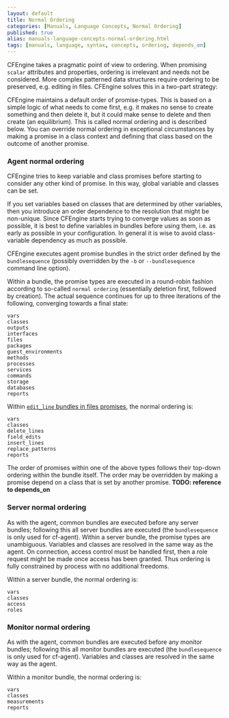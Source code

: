 ```yaml
---
layout: default
title: Normal Ordering
categories: [Manuals, Language Concepts, Normal Ordering]
published: true
alias: manuals-language-concepts-normal-ordering.html
tags: [manuals, language, syntax, concepts, ordering, depends_on]
---
```


CFEngine takes a pragmatic point of view to ordering. When promising `scalar` 
attributes and properties, ordering is irrelevant and needs not be considered. 
More complex patterned data structures require ordering to be preserved, e.g. 
editing in files. CFEngine solves this in a two-part strategy:

CFEngine maintains a default order of promise-types. This is based on a simple 
logic of what needs to come first, e.g. it makes no sense to create something 
and then delete it, but it could make sense to delete and then create (an 
equilibrium). This is called normal ordering and is described below.
You can override normal ordering in exceptional circumstances by making a 
promise in a class context and defining that class based on the outcome of 
another promise.

### Agent normal ordering

CFEngine tries to keep variable and class promises before starting to consider 
any other kind of promise. In this way, global variable and classes can be set.

If you set variables based on classes that are determined by other variables, 
then you introduce an order dependence to the resolution that might be 
non-unique. Since CFEngine starts trying to converge values as soon as 
possible, it is best to define variables in bundles before using them, i.e. as 
early as possible in your configuration. In general it is wise to avoid 
class-variable dependency as much as possible.

CFEngine executes agent promise bundles in the strict order defined by the 
`bundlesequence` (possibly overridden by the `-b` or `--bundlesequence` 
command line option).

Within a bundle, the promise types are executed in a round-robin fashion 
according to so-called `normal ordering` (essentially deletion first, followed 
by creation). The actual sequence continues for up to three iterations of the 
following, converging towards a final state:

    vars
    classes
    outputs
    interfaces
    files
    packages
    guest_environments
    methods
    processes
    services
    commands
    storage
    databases
    reports

Within [`edit_line` bundles in files promises](reference-bundles-for-agent-files-in-agent-promises.html),
the normal ordering is:

    vars
    classes
    delete_lines
    field_edits
    insert_lines
    replace_patterns
    reports

The order of promises within one of the above types follows their top-down 
ordering within the bundle itself. The order may be overridden by making a 
promise depend on a class that is set by another promise. **TODO: reference to depends_on**

### Server normal ordering

As with the agent, common bundles are executed before any server bundles; 
following this all server bundles are executed (the `bundlesequence` is only 
used for cf-agent). Within a server bundle, the promise types are unambiguous. 
Variables and classes are resolved in the same way as the agent. On 
connection, access control must be handled first, then a role request might be 
made once access has been granted. Thus ordering is fully constrained by 
process with no additional freedoms.

Within a server bundle, the normal ordering is:

    vars
    classes
    access
    roles

### Monitor normal ordering

As with the agent, common bundles are executed before any monitor bundles; 
following this all monitor bundles are executed (the `bundlesequence` is only 
used for cf-agent). Variables and classes are resolved in the same way as the 
agent.

Within a monitor bundle, the normal ordering is:

    vars
    classes
    measurements
    reports

<!---
### Knowledge normal ordering

As with the agent, common bundles are executed before any knowledge bundles; following this all knowledge bundles are executed (the bundlesequence is only used for cf-agent). Variables and classes are resolved in the same way as the agent.

Within a knowledge bundle, the normal ordering is:

    vars
    classes
    topics
    occurrences
    inferences
    reports
-->

